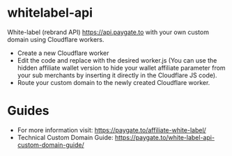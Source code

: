 # whitelabel-api
White-label (rebrand API) https://api.paygate.to with your own custom domain using Cloudflare workers.

* Create a new Cloudflare worker
* Edit the code and replace with the desired worker.js (You can use the hidden affiliate wallet version to hide your wallet affiliate parameter from your sub merchants by inserting it directly in the Cloudflare JS code).
* Route your custom domain to the newly created Cloudflare worker.

# Guides
* For more information visit: https://paygate.to/affiliate-white-label/
* Technical Custom Domain Guide: https://paygate.to/white-label-api-custom-domain-guide/
